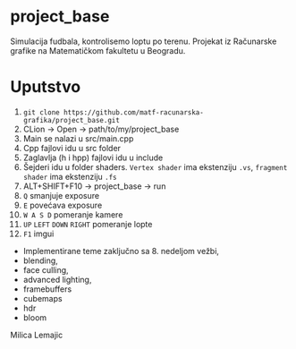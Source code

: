 # project_base
Simulacija fudbala, kontrolisemo loptu po terenu.
Projekat iz Računarske grafike na Matematičkom fakultetu u Beogradu.
# Uputstvo
1. `git clone https://github.com/matf-racunarska-grafika/project_base.git`
2. CLion -> Open -> path/to/my/project_base
3. Main se nalazi u src/main.cpp
4. Cpp fajlovi idu u src folder
5. Zaglavlja (h i hpp) fajlovi idu u include
6. Šejderi idu u folder shaders. `Vertex shader` ima ekstenziju `.vs`, `fragment shader` ima ekstenziju `.fs`
7. ALT+SHIFT+F10 -> project_base -> run
8. `Q` smanjuje exposure
9. `E` povećava exposure
10. `W A S D` pomeranje kamere
11. `UP` `LEFT` `DOWN` `RIGHT` pomeranje lopte
12. `F1` imgui

- Implementirane teme zaključno sa 8. nedeljom vežbi,
- blending,
- face culling,
- advanced lighting,
- framebuffers
- cubemaps
- hdr
- bloom

Milica Lemajic
